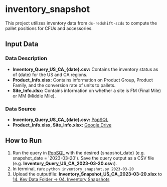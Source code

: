 # inventory_snapshot
This project utilizes inventory data from `ds-redshift-scds` to compute the pallet positions for CFUs and accessories.

## Input Data

### Data Description
- **Inventory_Query_US_CA_{date}.csv:** Contains the inventory status as of {date} for the US and CA regions.
- **Product_Info.xlsx:** Contains information on Product Group, Product Family, and the conversion rate of units to pallets.
- **Site_Info.xlsx:** Contains information on whether a site is FM (Final Mile) or MM (Middle Mile).

### Data Source
- **Inventory_Query_US_CA_{date}.csv:** [PopSQL](https://app.popsql.com/queries/-NRFJeAZv00l5-w5Uk7b/inventory-query)
- **Product_Info.xlsx, Site_Info.xlsx:** [Google Drive](https://drive.google.com/drive/folders/1TXqVt623TTIwdB2KWcrA6oLyW2ymyOg8?usp=sharing)

## How to Run

1. Run the query in [PopSQL](https://app.popsql.com/queries/-NRFJeAZv00l5-w5Uk7b/inventory-query) with the desired {snapshot_date} (e.g. snapshot_date = '2023-03-20'). Save the query output as a CSV file (e.g. **Inventory_Query_US_CA_2023-03-20.csv:**).
2. In terminal, run: `python inventory_snapshot.py 2023-03-20`
3. Upload the outputfile: **Inventory_Snapshot_US_CA_2023-03-20.xlsx** to [14. Key Data Folder -> 04. Inventory Snapshots](https://drive.google.com/drive/folders/1vwk2KhRMVAHd1ukVELc_shUF_8eL45iP)

